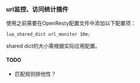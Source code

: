 ### url监控、访问统计插件

使用之前需要在OpenResty配置文件中添加以下配置项：

```
lua_shared_dict url_monitor 10m;
```

shared dict的大小需根据实际应用配置。


#### TODO

- 匹配规则排他性？